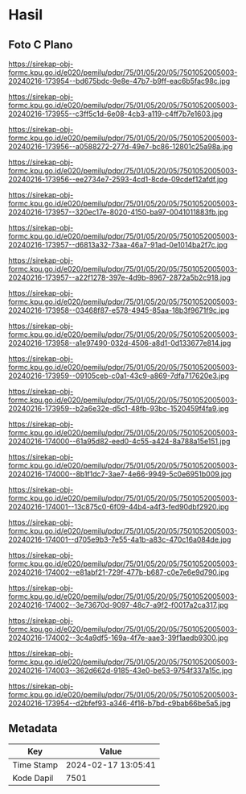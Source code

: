 # Hasil

## Foto C Plano

https://sirekap-obj-formc.kpu.go.id/e020/pemilu/pdpr/75/01/05/20/05/7501052005003-20240216-173954--bd675bdc-9e8e-47b7-b9ff-eac6b5fac98c.jpg

https://sirekap-obj-formc.kpu.go.id/e020/pemilu/pdpr/75/01/05/20/05/7501052005003-20240216-173955--c3ff5c1d-6e08-4cb3-a119-c4ff7b7e1603.jpg

https://sirekap-obj-formc.kpu.go.id/e020/pemilu/pdpr/75/01/05/20/05/7501052005003-20240216-173956--a0588272-277d-49e7-bc86-12801c25a98a.jpg

https://sirekap-obj-formc.kpu.go.id/e020/pemilu/pdpr/75/01/05/20/05/7501052005003-20240216-173956--ee2734e7-2593-4cd1-8cde-09cdef12afdf.jpg

https://sirekap-obj-formc.kpu.go.id/e020/pemilu/pdpr/75/01/05/20/05/7501052005003-20240216-173957--320ec17e-8020-4150-ba97-0041011883fb.jpg

https://sirekap-obj-formc.kpu.go.id/e020/pemilu/pdpr/75/01/05/20/05/7501052005003-20240216-173957--d6813a32-73aa-46a7-91ad-0e1014ba2f7c.jpg

https://sirekap-obj-formc.kpu.go.id/e020/pemilu/pdpr/75/01/05/20/05/7501052005003-20240216-173957--a22f1278-397e-4d9b-8967-2872a5b2c918.jpg

https://sirekap-obj-formc.kpu.go.id/e020/pemilu/pdpr/75/01/05/20/05/7501052005003-20240216-173958--03468f87-e578-4945-85aa-18b3f9671f9c.jpg

https://sirekap-obj-formc.kpu.go.id/e020/pemilu/pdpr/75/01/05/20/05/7501052005003-20240216-173958--a1e97490-032d-4506-a8d1-0d133677e814.jpg

https://sirekap-obj-formc.kpu.go.id/e020/pemilu/pdpr/75/01/05/20/05/7501052005003-20240216-173959--09105ceb-c0a1-43c9-a869-7dfa717620e3.jpg

https://sirekap-obj-formc.kpu.go.id/e020/pemilu/pdpr/75/01/05/20/05/7501052005003-20240216-173959--b2a6e32e-d5c1-48fb-93bc-1520459f4fa9.jpg

https://sirekap-obj-formc.kpu.go.id/e020/pemilu/pdpr/75/01/05/20/05/7501052005003-20240216-174000--61a95d82-eed0-4c55-a424-8a788a15e151.jpg

https://sirekap-obj-formc.kpu.go.id/e020/pemilu/pdpr/75/01/05/20/05/7501052005003-20240216-174000--8b1f1dc7-3ae7-4e66-9949-5c0e6951b009.jpg

https://sirekap-obj-formc.kpu.go.id/e020/pemilu/pdpr/75/01/05/20/05/7501052005003-20240216-174001--13c875c0-6f09-44b4-a4f3-fed90dbf2920.jpg

https://sirekap-obj-formc.kpu.go.id/e020/pemilu/pdpr/75/01/05/20/05/7501052005003-20240216-174001--d705e9b3-7e55-4a1b-a83c-470c16a084de.jpg

https://sirekap-obj-formc.kpu.go.id/e020/pemilu/pdpr/75/01/05/20/05/7501052005003-20240216-174002--e81abf21-729f-477b-b687-c0e7e6e9d790.jpg

https://sirekap-obj-formc.kpu.go.id/e020/pemilu/pdpr/75/01/05/20/05/7501052005003-20240216-174002--3e73670d-9097-48c7-a9f2-f0017a2ca317.jpg

https://sirekap-obj-formc.kpu.go.id/e020/pemilu/pdpr/75/01/05/20/05/7501052005003-20240216-174002--3c4a9df5-169a-4f7e-aae3-39f1aedb9300.jpg

https://sirekap-obj-formc.kpu.go.id/e020/pemilu/pdpr/75/01/05/20/05/7501052005003-20240216-174003--362d662d-9185-43e0-be53-9754f337a15c.jpg

https://sirekap-obj-formc.kpu.go.id/e020/pemilu/pdpr/75/01/05/20/05/7501052005003-20240216-173954--d2bfef93-a346-4f16-b7bd-c9bab66be5a5.jpg


## Metadata

| Key        | Value               |
| ---------- | ------------------- |
| Time Stamp | 2024-02-17 13:05:41 |
| Kode Dapil | 7501                |



